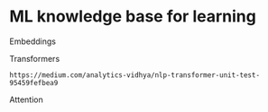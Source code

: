 # ML knowledge base for learning

Embeddings

Transformers

    https://medium.com/analytics-vidhya/nlp-transformer-unit-test-95459fefbea9

Attention


